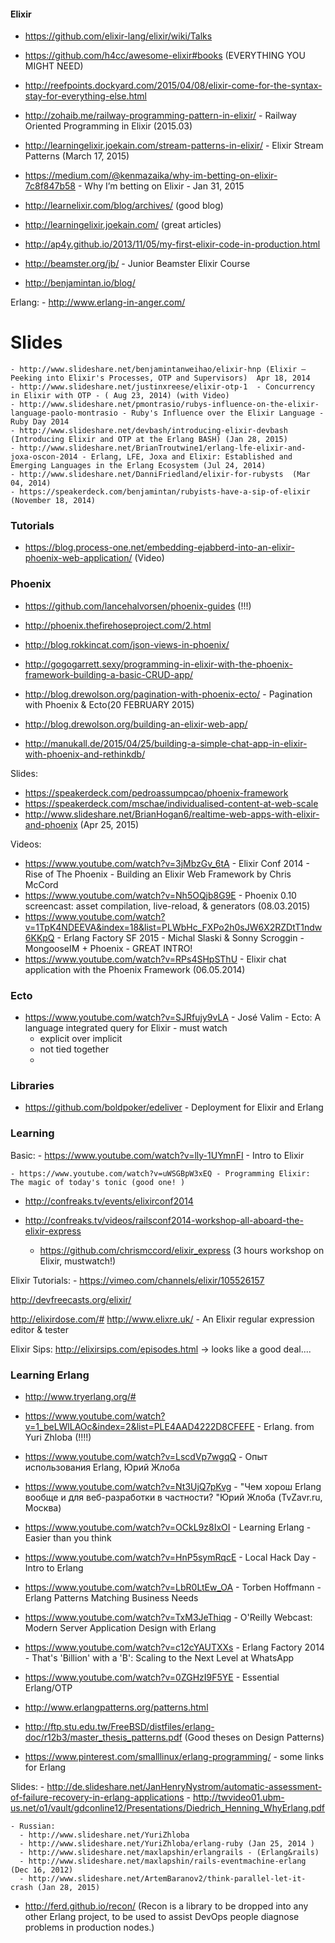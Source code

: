 #### Elixir

  - https://github.com/elixir-lang/elixir/wiki/Talks
  - https://github.com/h4cc/awesome-elixir#books (EVERYTHING YOU MIGHT NEED)
  - http://reefpoints.dockyard.com/2015/04/08/elixir-come-for-the-syntax-stay-for-everything-else.html
  - http://zohaib.me/railway-programming-pattern-in-elixir/ - Railway Oriented Programming in Elixir (2015.03)
  - http://learningelixir.joekain.com/stream-patterns-in-elixir/ - Elixir Stream Patterns (March 17, 2015)
  - https://medium.com/@kenmazaika/why-im-betting-on-elixir-7c8f847b58 - Why I’m betting on Elixir - Jan 31, 2015

  - http://learnelixir.com/blog/archives/ (good blog)
  - http://learningelixir.joekain.com/ (great articles)
  - http://ap4y.github.io/2013/11/05/my-first-elixir-code-in-production.html
  - http://beamster.org/jb/ - Junior Beamster Elixir Course
  - http://benjamintan.io/blog/

  Erlang:
    - http://www.erlang-in-anger.com/


  # Slides
    - http://www.slideshare.net/benjamintanweihao/elixir-hnp (Elixir – Peeking into Elixir's Processes, OTP and Supervisors)  Apr 18, 2014
    - http://www.slideshare.net/justinxreese/elixir-otp-1  - Concurrency in Elixir with OTP - ( Aug 23, 2014) (with Video)
    - http://www.slideshare.net/pmontrasio/rubys-influence-on-the-elixir-language-paolo-montrasio - Ruby's Influence over the Elixir Language - Ruby Day 2014
    - http://www.slideshare.net/devbash/introducing-elixir-devbash (Introducing Elixir and OTP at the Erlang BASH) (Jan 28, 2015)
    - http://www.slideshare.net/BrianTroutwine1/erlang-lfe-elixir-and-joxa-oscon-2014 - Erlang, LFE, Joxa and Elixir: Established and Emerging Languages in the Erlang Ecosystem (Jul 24, 2014)
    - http://www.slideshare.net/DanniFriedland/elixir-for-rubysts  (Mar 04, 2014)
    - https://speakerdeck.com/benjamintan/rubyists-have-a-sip-of-elixir (November 18, 2014)





### Tutorials
  - https://blog.process-one.net/embedding-ejabberd-into-an-elixir-phoenix-web-application/ (Video)


### Phoenix
  - https://github.com/lancehalvorsen/phoenix-guides (!!!)
  - http://phoenix.thefirehoseproject.com/2.html
  - http://blog.rokkincat.com/json-views-in-phoenix/
  - http://gogogarrett.sexy/programming-in-elixir-with-the-phoenix-framework-building-a-basic-CRUD-app/
  - http://blog.drewolson.org/pagination-with-phoenix-ecto/ - Pagination with Phoenix & Ecto(20 FEBRUARY 2015)
  - http://blog.drewolson.org/building-an-elixir-web-app/

  - http://manukall.de/2015/04/25/building-a-simple-chat-app-in-elixir-with-phoenix-and-rethinkdb/

  Slides:
  - https://speakerdeck.com/pedroassumpcao/phoenix-framework
  - https://speakerdeck.com/mschae/individualised-content-at-web-scale
  - http://www.slideshare.net/BrianHogan6/realtime-web-apps-with-elixir-and-phoenix (Apr 25, 2015)

  Videos:

  - https://www.youtube.com/watch?v=3jMbzGv_6tA - Elixir Conf 2014 - Rise of The Phoenix - Building an Elixir Web Framework by Chris McCord
  - https://www.youtube.com/watch?v=Nh5OQjb8G9E - Phoenix 0.10 screencast: asset compilation, live-reload, & generators  (08.03.2015)
  - https://www.youtube.com/watch?v=1TpK4NDEEVA&index=18&list=PLWbHc_FXPo2h0sJW6X2RZDtT1ndw6KKpQ - Erlang Factory SF 2015 - Michal Slaski & Sonny Scroggin - MongooseIM + Phoenix - GREAT INTRO!
  - https://www.youtube.com/watch?v=RPs4SHpSThU - Elixir chat application with the Phoenix Framework (06.05.2014)



### Ecto
  - https://www.youtube.com/watch?v=SJRfujy9vLA - José Valim - Ecto: A language integrated query for Elixir - must watch
    - explicit over implicit
    - not tied together
    -


### Libraries
  - https://github.com/boldpoker/edeliver - Deployment for Elixir and Erlang




### Learning
  Basic:
    - https://www.youtube.com/watch?v=lly-1UYmnFI - Intro to Elixir

    - https://www.youtube.com/watch?v=uWSGBpW3xEQ - Programming Elixir: The magic of today's tonic (good one! )

  - http://confreaks.tv/events/elixirconf2014

  - http://confreaks.tv/videos/railsconf2014-workshop-all-aboard-the-elixir-express
    - https://github.com/chrismccord/elixir_express (3 hours workshop on Elixir, mustwatch!)

  Elixir Tutorials:
    - https://vimeo.com/channels/elixir/105526157

  http://devfreecasts.org/elixir/

  http://elixirdose.com/#
  http://www.elixre.uk/ - An Elixir regular expression editor & tester


  Elixir Sips:
    http://elixirsips.com/episodes.html -> looks like a good deal....



### Learning Erlang
  - http://www.tryerlang.org/#
  - https://www.youtube.com/watch?v=1_beLWlLAOc&index=2&list=PLE4AAD4222D8CFEFE - Erlang. from Yuri Zhloba (!!!!)
  - https://www.youtube.com/watch?v=LscdVp7wgqQ - Опыт использования Erlang, Юрий Жлоба
  - https://www.youtube.com/watch?v=Nt3UjQ7pKvg - "Чем хорош Erlang вообще и для веб-разработки в частности? "Юрий Жлоба (TvZavr.ru, Москва)
  - https://www.youtube.com/watch?v=OCkL9z8IxOI - Learning Erlang - Easier than you think
  - https://www.youtube.com/watch?v=HnP5symRqcE - Local Hack Day - Intro to Erlang
  - https://www.youtube.com/watch?v=LbR0LtEw_OA - Torben Hoffmann - Erlang Patterns Matching Business Needs
  - https://www.youtube.com/watch?v=TxM3JeThiqg - O'Reilly Webcast: Modern Server Application Design with Erlang
  - https://www.youtube.com/watch?v=c12cYAUTXXs - Erlang Factory 2014 - That's 'Billion' with a 'B': Scaling to the Next Level at WhatsApp
  - https://www.youtube.com/watch?v=0ZGHzI9F5YE - Essential Erlang/OTP
  - http://www.erlangpatterns.org/patterns.html
  - http://ftp.stu.edu.tw/FreeBSD/distfiles/erlang-doc/r12b3/master_thesis_patterns.pdf (Good theses on Design Patterns)

  - https://www.pinterest.com/smalllinux/erlang-programming/ - some links for Erlang


  Slides:
    - http://de.slideshare.net/JanHenryNystrom/automatic-assessment-of-failure-recovery-in-erlang-applications
    - http://twvideo01.ubm-us.net/o1/vault/gdconline12/Presentations/Diedrich_Henning_WhyErlang.pdf


    - Russian:
      - http://www.slideshare.net/YuriZhloba
      - http://www.slideshare.net/YuriZhloba/erlang-ruby (Jan 25, 2014 )
      - http://www.slideshare.net/maxlapshin/erlangrails - (Erlang&rails)
      - http://www.slideshare.net/maxlapshin/rails-eventmachine-erlang (Dec 16, 2012)
      - http://www.slideshare.net/ArtemBaranov2/think-parallel-let-it-crash (Jan 28, 2015)





  - http://ferd.github.io/recon/ (Recon is a library to be dropped into any other Erlang project, to be used to assist DevOps people diagnose problems in production nodes.)